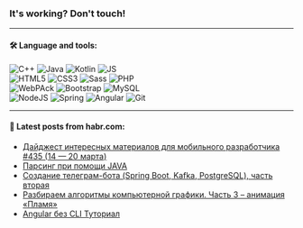 ### It's working? Don't touch!

---

#### 🛠️ Language and tools:

![C++](https://img.shields.io/badge/C++-informational?logo=c%2B%2B&style=flat&logoColor=white&color=9C033A)
![Java](https://img.shields.io/badge/Java-informational?logo=java&style=flat&logoColor=white&color=007396)
![Kotlin](https://img.shields.io/badge/Kotlin-informational?logo=Kotlin&style=flat&logoColor=white&color=0095D5)
![JS](https://img.shields.io/badge/JS-informational?logo=javaScript&style=flat&logoColor=black&color=F7Df1E) <br>
![HTML5](https://img.shields.io/badge/HTML5-informational?logo=html5&style=flat&logoColor=white&color=E34F26)
![CSS3](https://img.shields.io/badge/CSS3-informational?logo=css3&style=flat&logoColor=white&color=157286)
![Sass](https://img.shields.io/badge/Saas-informational?logo=sass&style=flat&logoColor=white&color=hotpink)
![PHP](https://img.shields.io/badge/PHP-informational?logo=php&style=flat&logoColor=white&color=777BB4) <br>
![WebPAck](https://img.shields.io/badge/WebPack-informational?logo=webPack&style=flat&logoColor=white&color=FF6F00)
![Bootstrap](https://img.shields.io/badge/Bootstrap-informational?logo=Bootstrap&style=flat&logoColor=white&color=7952B3)
![MySQL](https://img.shields.io/badge/MySQL-informational?logo=MySQL&style=flat&logoColor=white&color=00f) <br>
![NodeJS](https://img.shields.io/badge/NodeJS-informational?logo=node.js&style=flat&logoColor=white&color=43853D)
![Spring](https://img.shields.io/badge/Spring-informational?logo=Spring&style=flat&logoColor=white&color=0A9EDC)
![Angular](https://img.shields.io/badge/Vue-informational?logo=vue.js&style=flat&logoColor=white&color=red)
![Git](https://img.shields.io/badge/Git-informational?logo=git&style=flat&logoColor=white&color=darkorange)

___

#### 💬 Latest posts from habr.com:

<!-- BLOG-POST-LIST:START -->
- [Дайджест интересных материалов для мобильного разработчика #435 &lpar;14 — 20 марта&rpar;](https://habr.com/ru/post/656581/?utm_source=habrahabr&utm_medium=rss&utm_campaign=656581)
- [Парсинг при помощи JAVA](https://habr.com/ru/post/656575/?utm_source=habrahabr&utm_medium=rss&utm_campaign=656575)
- [Создание телеграм-бота &lpar;Spring Boot, Kafka, PostgreSQL&rpar;, часть вторая](https://habr.com/ru/post/656573/?utm_source=habrahabr&utm_medium=rss&utm_campaign=656573)
- [Разбираем алгоритмы компьютерной графики. Часть 3 – анимация «Пламя»](https://habr.com/ru/post/656541/?utm_source=habrahabr&utm_medium=rss&utm_campaign=656541)
- [Angular без CLI Туториал](https://habr.com/ru/post/656529/?utm_source=habrahabr&utm_medium=rss&utm_campaign=656529)
<!-- BLOG-POST-LIST:END -->
